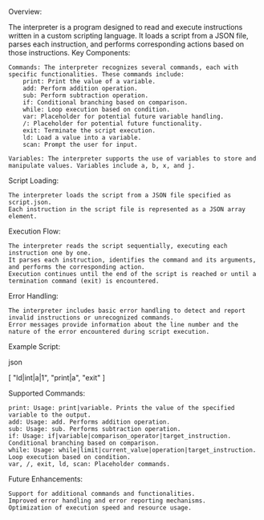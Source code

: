 
Overview:

The interpreter is a program designed to read and execute instructions written in a custom scripting language. It loads a script from a JSON file, parses each instruction, and performs corresponding actions based on those instructions.
Key Components:

    Commands: The interpreter recognizes several commands, each with specific functionalities. These commands include:
        print: Print the value of a variable.
        add: Perform addition operation.
        sub: Perform subtraction operation.
        if: Conditional branching based on comparison.
        while: Loop execution based on condition.
        var: Placeholder for potential future variable handling.
        /: Placeholder for potential future functionality.
        exit: Terminate the script execution.
        ld: Load a value into a variable.
        scan: Prompt the user for input.

    Variables: The interpreter supports the use of variables to store and manipulate values. Variables include a, b, x, and j.

Script Loading:

    The interpreter loads the script from a JSON file specified as script.json.
    Each instruction in the script file is represented as a JSON array element.

Execution Flow:

    The interpreter reads the script sequentially, executing each instruction one by one.
    It parses each instruction, identifies the command and its arguments, and performs the corresponding action.
    Execution continues until the end of the script is reached or until a termination command (exit) is encountered.

Error Handling:

    The interpreter includes basic error handling to detect and report invalid instructions or unrecognized commands.
    Error messages provide information about the line number and the nature of the error encountered during script execution.

Example Script:

json

[
    "ld|int|a|1",
    "print|a",
    "exit"
]

Supported Commands:

    print: Usage: print|variable. Prints the value of the specified variable to the output.
    add: Usage: add. Performs addition operation.
    sub: Usage: sub. Performs subtraction operation.
    if: Usage: if|variable|comparison_operator|target_instruction. Conditional branching based on comparison.
    while: Usage: while|limit|current_value|operation|target_instruction. Loop execution based on condition.
    var, /, exit, ld, scan: Placeholder commands.

Future Enhancements:

    Support for additional commands and functionalities.
    Improved error handling and error reporting mechanisms.
    Optimization of execution speed and resource usage.
